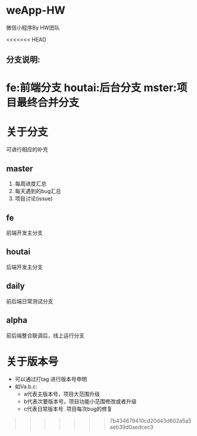 # weApp-HW
微信小程序By HW团队

<<<<<<< HEAD
## 分支说明:

**fe**:前端分支
**houtai**:后台分支
**mster**:项目最终合并分支
=======
# 关于分支
可进行相应的补充

## master

1. 每周进度汇总
2. 每天遇到的bug汇总
3. 项目讨论(issue)

## fe

前端开发主分支

## houtai

后端开发主分支


## daily

前后端日常测试分支

## alpha

前后端整合联调后，线上运行分支

# 关于版本号

- 可以通过打tag 进行版本号申明
- 如Va.b.c: 
	- a代表主版本号，项目大范围升级
	- b代表次要版本号，项目功能小范围修改或者升级
	- c代表日常版本号. 项目每次bug的修复
>>>>>>> 7b434679410cd20d43d602a5a5aeb39d0aedcec3
